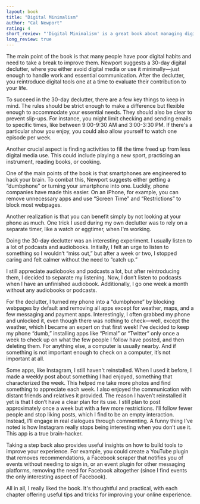 ```yaml
---
layout: book
title: "Digital Minimalism"
author: "Cal Newport"
rating: 4
short_review: "'Digital Minimalism' is a great book about managing digital habits. It focuses on a 30-day digital declutter to reset these habits. This period isn't just about a detox but about reassessing the digital tools you use. After 30 days, you reintroduce these tools and notice their benefits, if any. Following my own declutter, I had many realizations about how digital media influences my daily life and what changes I needed to make. The book is filled with practical advice on how to best implement the declutter and why it's a good idea to do one."
long_review: true
---
```


The main point of the book is that many people have poor digital habits and need to take a break to improve them. Newport suggests a 30-day digital declutter, where you either avoid digital media or use it minimally—just enough to handle work and essential communication. After the declutter, you reintroduce digital tools one at a time to evaluate their contribution to your life.

To succeed in the 30-day declutter, there are a few key things to keep in mind. The rules should be strict enough to make a difference but flexible enough to accommodate your essential needs. They should also be clear to prevent slip-ups. For instance, you might limit checking and sending emails to specific times, like between 9:00-9:30 AM and 3:00-3:30 PM. If there's a particular show you enjoy, you could also allow yourself to watch one episode per week.

Another crucial aspect is finding activities to fill the time freed up from less digital media use. This could include playing a new sport, practicing an instrument, reading books, or cooking.

One of the main points of the book is that smartphones are engineered to hack your brain. To combat this, Newport suggests either getting a “dumbphone” or turning your smartphone into one. Luckily, phone companies have made this easier. On an iPhone, for example, you can remove unnecessary apps and use “Screen Time” and “Restrictions” to block most webpages.

Another realization is that you can benefit simply by not looking at your phone as much. One trick I used during my own declutter was to rely on a separate timer, like a watch or eggtimer, when I'm working.

Doing the 30-day declutter was an interesting experiment. I usually listen to a lot of podcasts and audiobooks. Initially, I felt an urge to listen to something so I wouldn’t “miss out,” but after a week or two, I stopped caring and felt calmer without the need to “catch up.”

I still appreciate audiobooks and podcasts a lot, but after reintroducing them, I decided to separate my listening. Now, I don’t listen to podcasts when I have an unfinished audiobook. Additionally, I go one week a month without any audiobooks or podcasts.

For the declutter, I turned my phone into a “dumbphone” by blocking webpages by default and removing all apps except for weather, maps, and a few messaging and payment apps. Interestingly, I often grabbed my phone and unlocked it, even though there was nothing to check—well, except the weather, which I became an expert on that first week!
I’ve decided to keep my phone “dumb,” installing apps like “Primal” or “Twitter” only once a week to check up on what the few people I follow have posted, and then deleting them. For anything else, a computer is usually nearby. And if something is not important enough to check on a computer, it’s not important at all.

Some apps, like Instagram, I still haven't reinstalled. When I used it before, I made a weekly post about something I had enjoyed, something that characterized the week. This helped me take more photos and find something to appreciate each week. I also enjoyed the communication with distant friends and relatives it provided.
The reason I haven’t reinstalled it yet is that I don’t have a clear plan for its use. I still plan to post approximately once a week but with a few more restrictions. I’ll follow fewer people and stop liking posts, which I find to be an empty interaction. Instead, I’ll engage in real dialogues through commenting.
A funny thing I’ve noted is how Instagram really stops being interesting when you don’t use it. This app is a true brain-hacker.

Taking a step back also provides useful insights on how to build tools to improve your experience. For example, you could create a YouTube plugin that removes recommendations, a Facebook scraper that notifies you of events without needing to sign in, or an event plugin for other messaging platforms, removing the need for Facebook altogether (since I find events the only interesting aspect of Facebook).

All in all, I really liked the book. It's thoughtful and practical, with each chapter offering useful tips and tricks for improving your online experience.